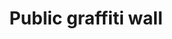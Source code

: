 ---
pid: pt216
title: Public graffiti wall
location_transcription: Penn treaty park
coordinates: "[-75.128506879547, 39.966201054347]"
zipcode: 
gen_neighborhood: 
neighborhood: 
outside_phl: 
age: '17'
age_range: 13-19
instagram: 
image_file_name: pt_216.jpg
proposal_transcription: "* A public graffiti wall long enough for 5 paintings."
topic: Unknown
topic_summary: '0'
type: Graffiti
keywords_other: graffiti
credit: Mark Lopez
image_labels: 
twitter: 
facebook: 
permalink: "/monuments/pt216/"
layout: item-page
---